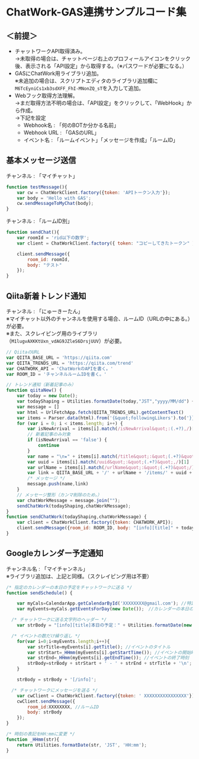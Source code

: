 # ChatWork-GAS連携サンプルコード集
## ＜前提＞
- チャットワークAPI取得済み。  
→未取得の場合は、チャットページ右上のプロフィールアイコンをクリック後、表示される「API設定」から取得する。（※パスワードが必要になる。）
- GASにChatWork用ライブラリ追加。  
※未追加の場合は、スクリプトエディタのライブラリ追加欄に`M6TcEyniCs1xb3sdXFF_FhI-MNonZQ_sT`を入力して追加。
- Webフック取得方法理解。  
→まだ取得方法不明の場合は、「API設定」をクリックして、「WebHook」から作成。  
→下記を設定
    - Webhook名 : 「何のBOTか分かる名前」
    - Webhook URL : 「GASのURL」
    - イベント名 : 「ルームイベント」「メッセージを作成」「ルームID」

## 基本メッセージ送信
チャンネル : 「マイチャット」
```javascript
function testMessage(){
    var cw = ChatWorkClient.factory({token: 'APIトークン入力'});
    var body = 'Hello with GAS';
    cw.sendMessageToMyChat(body);
}
```
チャンネル : 「ルームID別」
```javascript
function sendChat(){
    var roomId = 'rid以下の数字';
    var client = ChatWorkClient.factory({ token: "コピーしてきたトークン" });

    client.sendMessage({
        room_id: roomId,
        body: "テスト"
    });
}
```
## Qiita新着トレンド通知
チャンネル : 「にゅーきーたん」   
※マイチャット以外のチャンネルを使用する場合、ルームID（URLの中にある。）が必要。  
※また、スクレイピング用のライブラリ（`M1lugvAXKKtUxn_vdAG9JZleS6DrsjUUV`）が必要。
```javascript
// QiitaのURL
var QIITA_BASE_URL = 'https://qiita.com'
var QIITA_TRENDS_URL = 'https://qiita.com/trend'
var CHATWORK_API = 'ChatWorkのAPIを書く。'
var ROOM_ID = 'チャンネルルームIDを書く。'

// トレンド通知（新着記事のみ）
function qiitaNew() {
    var today = new Date();
    var todayShaping = Utilities.formatDate(today,"JST","yyyy/MM/dd") + "のQiita新着トレンド"
    var message = []
    var html = UrlFetchApp.fetch(QIITA_TRENDS_URL).getContentText()
    var items = Parser.data(html).from('{&quot;followingLikers').to('}}}').iterate()
    for (var i = 0; i < items.length; i++) {
        var isNewArrival = items[i].match(/isNewArrival&quot;:(.+?),/)[1]
        // 新着記事のみ対象
        if (isNewArrival == 'false') {
            continue
        }
        var name = "\n★" + items[i].match(/title&quot;:&quot;(.+?)&quot;,/)[1] + "\n"
        var uuid = items[i].match(/uuid&quot;:&quot;(.+?)&quot;,/)[1]
        var urlName = items[i].match(/urlName&quot;:&quot;(.+?)&quot;/)[1]
        var link = QIITA_BASE_URL + '/' + urlName + '/items/' + uuid + "\n"
        /* メッセージ */
        message.push(name,link)
    }
    // メッセージ整形（カンマ削除のため。）
    var chatWorkMessage = message.join("");
    sendChatWork(todayShaping,chatWorkMessage);
}
function sendChatWork(todayShaping,chatWorkMessage) {
    var client = ChatWorkClient.factory({token: CHATWORK_API});
    client.sendMessage({room_id: ROOM_ID, body: "[info][title]" + todayShaping + "[/title]" +chatWorkMessage + "[/info]"});
}
```

## Googleカレンダー予定通知
チャンネル名 : 「マイチャンネル」  
※ライブラリ追加は、上記と同様。（スクレイピング用は不要）
```javascript
/* 指定のカレンダーの本日の予定をチャットワークに送る */
function sendSchedule() {

    var myCals=CalendarApp.getCalendarById('XXXXXXXX@gmail.com'); //特定のIDのカレンダーを取得
    var myEvents=myCals.getEventsForDay(new Date());　//カレンダーの本日のイベントを取得

  /* チャットワークに送る文字列のヘッダー */
    var strBody = "[info][title]本日の予定：" + Utilities.formatDate(new Date(), 'JST', 'yyyy/MM/dd') + " (roger)[/title]"

  /* イベントの数だけ繰り返し */
    for(var i=0;i<myEvents.length;i++){
        var strTitle=myEvents[i].getTitle(); //イベントのタイトル
        var strStart=_HHmm(myEvents[i].getStartTime()); //イベントの開始時刻
        var strEnd=_HHmm(myEvents[i].getEndTime()); //イベントの終了時刻
        strBody=strBody + strStart + ' - ' + strEnd + strTitle + '\n'; //チャットワークに送る文字列にイベント内容を追加
    }

    strBody = strBody + '[/info]';

  /* チャットワークにメッセージを送る */
    var cwClient = ChatWorkClient.factory({token: ' XXXXXXXXXXXXXXXX'});　//チャットワークAPI
    cwClient.sendMessage({
        room_id:XXXXXXXX, //ルームID
        body: strBody
    });
}

/* 時刻の表記をHH:mmに変更 */
function _HHmm(str){
    return Utilities.formatDate(str, 'JST', 'HH:mm');
}
```